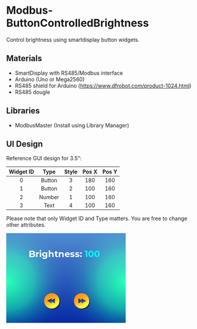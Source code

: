 # Modbus-ButtonControlledBrightness
Control brightness using smartdisplay button widgets.

## Materials
* SmartDisplay with RS485/Modbus interface
* Arduino (Uno or Mega2560)
* RS485 shield for Arduino (https://www.dfrobot.com/product-1024.html)
* RS485 dougle

## Libraries
* ModbusMaster (Install using Library Manager)

## UI Design
Reference GUI design for 3.5":

Widget ID |   Type  | Style |Pos X| Pos Y
:--------:|:-------:|:-----:|:----:|:---:
    0     | Button  |   3   |  180 | 160 
    1     | Button  |   2   |  100 | 160
    2     | Number  |   1   |  100 | 160
    3     | Text    |   4   |  100 | 160

Please note that only Widget ID and Type matters. You are free to change other attributes.

![Layout](Images/Layout.png)
